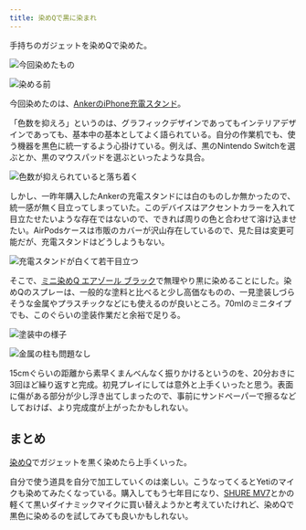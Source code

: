 ```yaml
---
title: 染めQで黒に染まれ
---
```

手持ちのガジェットを染めQで染めた。

![](https://lh6.googleusercontent.com/3KceVtk2IDwLYrBJ1wcvPHWlSH8eCqOblZQ-doqpqnI67vFSEL0E39Kz3T6F01OZ1DjK5Rww8ribr6ehhyIL35ItwCUj3LTBK6rOAbGhRzTH7uSt4t2QqkiExvyIKBPhDC2neq4cOMf-WFwIMQ4Czg "今回染めたもの")

![](https://lh6.googleusercontent.com/rfEt2rHGbATZwOnIYcWmjKwewRX92X5qZy9xW9-gFuWXAMOOtCn8F12yKDZKFJC75WzGt8J-9hMV1qN7HWuoInBOqzqLMtWnj6z1oblRjWrHuyio9xwENMTlc5Itm-qHLqUlm3kUGRXPLeaVLSdCcw "染める前")

今回染めたのは、[AnkerのiPhone充電スタンド](https://r7kamura.com/articles/2021-09-06-anker-iphone-stand)。

「色数を抑えろ」というのは、グラフィックデザインであってもインテリアデザインであっても、基本中の基本としてよく語られている。自分の作業机でも、使う機器を黒色に統一するよう心掛けている。例えば、黒のNintendo Switchを選ぶとか、黒のマウスパッドを選ぶといったような具合。

![](https://lh4.googleusercontent.com/Il7G2NcxcSXjR-4YQgbx57l93ytG3MUB4qjZUYho1YS9w2AOrnPSv3Iir6R7Zr11Z79GDc84KshHa3mOZBAJVirzN_i1bBW4qKTkzTGsNbShN7FXTrhlfj9RRmu-IJpu9wAUPYDO0tZjVxoBwMVJRA "色数が抑えられていると落ち着く")

しかし、一昨年購入したAnkerの充電スタンドには白のものしか無かったので、統一感が無く目立ってしまっていた。このデバイスはアクセントカラーを入れて目立たせたいような存在ではないので、できれば周りの色と合わせて溶け込ませたい。AirPodsケースは市販のカバーが沢山存在しているので、見た目は変更可能だが、充電スタンドはどうしようもない。

![](https://lh4.googleusercontent.com/Yq1LwT9qwMFB4vPmjkgb99rvPhLKdm7LbLRZ9Sdwvi5b2KhP0Ijt7TSm72HEFd9tT6rrL2EdXLHd9FGNFiPQVqB2m_kSnlewF82xymSnOnoRNXAF4lxKrfyGIZrUiiGnZc1ZvjLhf-EivaPI9GhX4w "充電スタンドが白くて若干目立つ")

そこで、[ミニ染めQ エアゾール ブラック](https://www.amazon.co.jp/dp/B003QMFUKO)で無理やり黒に染めることにした。染めQのスプレーは、一般的な塗料と比べると少し高価なものの、一見塗装しづらそうな金属やプラスチックなどにも使えるのが良いところ。70mlのミニタイプでも、このぐらいの塗装作業だと余裕で足りる。

![](https://lh3.googleusercontent.com/QnhFme-K3Xb4zooPzsf47p-LrBp6_7JbHQLaBuO-hAH_4yWNRJ1NuoD8kFNNn5C9aUSvSsXWYW09nwr9ianN4n1qIqtufJCyhkV6zaS8QJ5nsI45S5_LbjhcRSZnGpcdh4KJ7YZ7kDzFK85XUkvN0g "塗装中の様子")

![](https://lh4.googleusercontent.com/wKnhc3FaE86QDyoivki-68eoYV7pwr4n9N7M82wVUo0bJQ6V3KLoS8ZhneedKlVThd-Tf8nKueyf53XlcLmkA7RxtBURJ4J6fmLxX8u_ByW2vqbpKpzjCGYfiraps2xPTcNWTx70Xg6TIyjeE8Jq3A "金属の柱も問題なし")

15cmぐらいの距離から素早くまんべんなく振りかけるというのを、20分おきに3回ほど繰り返すと完成。初見プレイにしては意外と上手くいったと思う。表面に傷がある部分が少し浮き出てしまったので、事前にサンドペーパーで擦るなどしておけば、より完成度が上がったかもしれない。

まとめ
---

[染めQ](https://www.amazon.co.jp/dp/B003QMFUKO)でガジェットを黒く染めたら上手くいった。

自分で使う道具を自分で加工していくのは楽しい。こうなってくるとYetiのマイクも染めてみたくなっている。購入してもう七年目になり、[SHURE MV7](https://www.amazon.co.jp/dp/B08KY7G1GV)とかの軽くて黒いダイナミックマイクに買い替えようかと考えていたけれど、染めQで黒色に染めるのを試してみても良いかもしれない。
